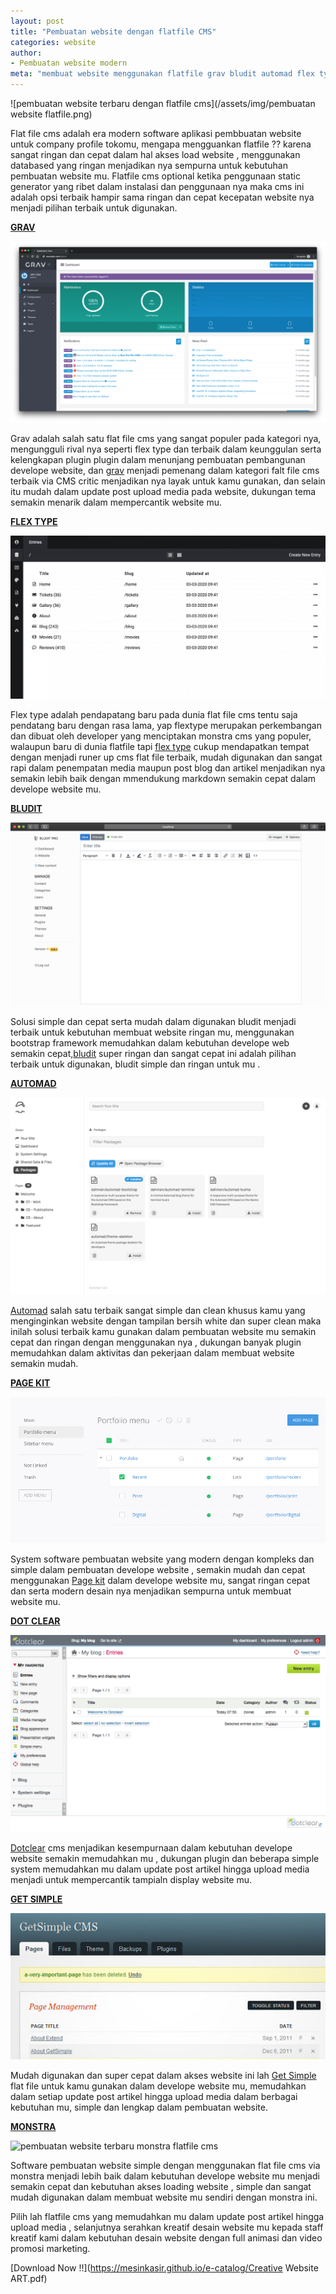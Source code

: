 ```yaml
---
layout: post
title: "Pembuatan website dengan flatfile CMS"
categories: website
author:
- Pembuatan website modern
meta: "membuat website menggunakan flatfile grav bludit automad flex type dot clear monstra page kit get simple"
---
```

  ![pembuatan website terbaru dengan flatfile cms](/assets/img/pembuatan website flatfile.png)

Flat file cms adalah era modern software aplikasi pembbuatan website untuk company profile tokomu, mengapa mengguankan flatfile ?? karena sangat ringan dan cepat dalam hal akses load website , menggunakan databased yang ringan menjadikan nya sempurna untuk kebutuhan pembuatan website mu.
Flatfile cms optional ketika penggunaan static generator yang ribet dalam instalasi dan penggunaan nya maka cms ini adalah opsi terbaik hampir sama ringan dan cepat kecepatan website nya menjadi pilihan terbaik untuk digunakan.

**[GRAV](/website/2020/03/20/flatfile.html)**

 ![pembuatan website terbaru grav flatfile cms](/assets/img/grav.png)

Grav adalah salah satu flat file cms yang sangat populer pada kategori nya, mengungguli rival nya seperti flex type dan terbaik dalam keunggulan serta kelengkapan plugin plugin dalam menunjang pembuatan pembangunan develope website, dan [grav](https://getgrav.org/) menjadi pemenang dalam kategori falt file cms terbaik via CMS critic menjadikan nya layak untuk kamu gunakan, dan selain itu mudah dalam update post upload media pada website, dukungan tema semakin menarik dalam mempercantik website mu.


**[FLEX TYPE](/website/2020/03/20/flatfile.html)**

 ![pembuatan website terbaru flex type flatfile cms](/assets/img/flextype.jpg)

Flex type adalah pendapatang baru pada dunia flat file cms tentu saja pendatang baru dengan rasa lama, yap flextype merupakan perkembangan dan dibuat oleh developer yang menciptakan monstra cms yang populer, walaupun baru di dunia flatfile tapi [flex type](https://flextype.org/) cukup mendapatkan tempat dengan menjadi runer up cms flat file terbaik, mudah digunakan dan sangat rapi dalam penempatan media maupun post blog dan artikel menjadikan nya semakin lebih baik dengan mmendukung markdown semakin cepat dalam develope website mu.


**[BLUDIT](/website/2020/03/20/flatfile.html)**

 ![pembuatan website terbaru bludit flatfile cms](/assets/img/bludit.png)

Solusi simple dan cepat serta mudah dalam digunakan bludit menjadi terbaik untuk kebutuhan membuat website ringan mu, menggunakan bootstrap framework memudahkan dalam kebutuhan develope web semakin cepat,[bludit](https://www.bludit.com/) super ringan dan sangat cepat ini adalah pilihan terbaik untuk digunakan, bludit simple dan ringan untuk mu .


**[AUTOMAD](/website/2020/03/20/flatfile.html)**

 ![pembuatan website terbaru automad flatfile cms](/assets/img/automad.png)

[Automad](https://automad.org/) salah satu terbaik sangat simple dan clean khusus kamu yang menginginkan website dengan tampilan bersih white dan super clean maka inilah solusi terbaik kamu gunakan dalam pembuatan website mu semakin cepat dan ringan dengan menggunakan  nya , dukungan banyak plugin memudahkan dalam aktivitas dan pekerjaan dalam membuat website semakin mudah.


**[PAGE KIT](/website/2020/03/20/flatfile.html)**

 ![pembuatan website terbaru page kit flatfile cms](/assets/img/pagekit.png)

System software pembuatan website yang modern dengan kompleks dan simple dalam pembuatan develope website , semakin mudah dan cepat menggunakan [Page kit](https://pagekit.com) dalam develope website mu, sangat ringan cepat dan serta modern desain nya menjadikan sempurna untuk membuat website mu.


**[DOT CLEAR](/website/2020/03/20/flatfile.html)**

 ![pembuatan website terbaru dot clear flatfile cms](/assets/img/dotclear.png)

[Dotclear](https://dotclear.org/) cms menjadikan kesempurnaan dalam kebutuhan develope website semakin memudahkan mu , dukungan plugin dan beberapa simple system memudahkan mu dalam update post artikel hingga upload media menjadi untuk mempercantik tampialn display website mu.


**[GET SIMPLE](/website/2020/03/20/flatfile.html)**

 ![pembuatan website terbaru get simple flatfile cms](/assets/img/getsimple.jpg)

Mudah digunakan dan super cepat dalam akses website ini lah [Get Simple](http://get-simple.info/) flat file untuk kamu gunakan dalam develope website mu, memudahkan dalam setiap update post artikel hingga upload media dalam berbagai kebutuhan mu, simple dan lengkap dalam pembuatan website.


**[MONSTRA](/website/2020/03/20/flatfile.html)**

 ![pembuatan website terbaru monstra flatfile cms](/assets/img/monstra.png)

Software pembuatan website simple dengan menggunakan flat file cms via monstra menjadi lebih baik dalam kebutuhan develope website mu menjadi semakin cepat dan kebutuhan akses loading website , simple dan sangat mudah digunakan dalam membuat website mu sendiri dengan monstra ini.


Pilih lah flatfile cms yang memudahkan mu dalam update post artikel hingga upload media , selanjutnya serahkan kreatif desain website mu kepada staff kreatif kami dalam kebutuhan desain website dengan full animasi dan video promosi marketing.

 [Download Now !!](https://mesinkasir.github.io/e-catalog/Creative Website ART.pdf)